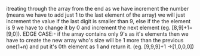 itreating through the array from the end as we have increment the number (means we have to add just 1 to the last element of the array) we will just increment the value if the last digit is smaller than 9, else if the the element is 9 we have to change it by 0 and increment the next element (eg. [8,9]+1= [9,0]).
EDGE CASE:- if the array contains only 9's as it's elements then we have to create the new array who's size will be 1 more than the previous one(1+n) and put it's 0th element as 1 and return it. (eg. [9,9,9]+1 ->[1,0,0,0])